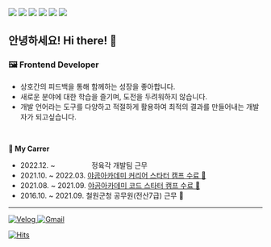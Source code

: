 <p> 
  <img src="https://img.shields.io/badge/iOS-000000?style=flat-square&logo=Apple&logoColor=white"/> 
  <img src="https://img.shields.io/badge/Swift-F05138?style=flat-square&logo=Swift&logoColor=white"/>
  <img src="https://img.shields.io/badge/javascript-F7DF1E?style=flat-square&logo=javascript&logoColor=black"/> 
  <img src="https://img.shields.io/badge/vue.js-4FC08D?style=flat-square&logo=vue.js&logoColor=white">
  <img src="https://img.shields.io/badge/react-61DAFB?style=flat-square&logo=react&logoColor=black">
  <img src="https://img.shields.io/badge/node.js-339933?style=flat-square&logo=Node.js&logoColor=white">
</p>


## 안녕하세요! Hi there! 🐯




### 🖼 **Frontend Developer**
- 상호간의 피드백을 통해 함께하는 성장을 좋아합니다.
- 새로운 분야에 대한 학습을 즐기며, 도전을 두려워하지 않습니다.
- 개발 언어라는 도구를 다양하고 적절하게 활용하여 최적의 결과를 만들어내는 개발자가 되고싶습니다. 
</br>
 
 
**📂 My Carrer**
- 2022.12. ~ ㅤㅤㅤㅤㅤ  정육각 개발팀 근무
- 2021.10. ~ 2022.03. [야곰아카데미 커리어 스타터 캠프 수료 🐻](https://www.yagom-academy.kr/camp/career-starter/ios)
- 2021.08. ~ 2021.09. [야곰아카데미 코드 스타터 캠프 수료 🐻](https://www.yagom-academy.kr/camp/code-starter)
- 2016.10. ~ 2021.09. 철원군청 공무원(전산7급) 근무 🏢

---
<p>
  <a href="https://velog.io/@horeng2" target="_blank"><img alt="Velog" src ="https://img.shields.io/badge/Blog-20C997.svg?&style=for-the-badge&logo=Velog&logoColor=white">
  <a href="mailto:huski.a.a@gamil.com" target="_blank"><img alt="Gmail" src ="https://img.shields.io/badge/Mail-4285F4.svg?&style=for-the-badge&logo=Gmail&logoColor=white">
</p>    
   
   
 [![Hits](https://hits.seeyoufarm.com/api/count/incr/badge.svg?url=https%3A%2F%2Fgithub.com%2Fhoreng2&count_bg=%238E8E93&title_bg=%23000000&icon=atom.svg&icon_color=%23FFFFFF&title=WELCOME&edge_flat=false)](https://github.com/horeng2)
